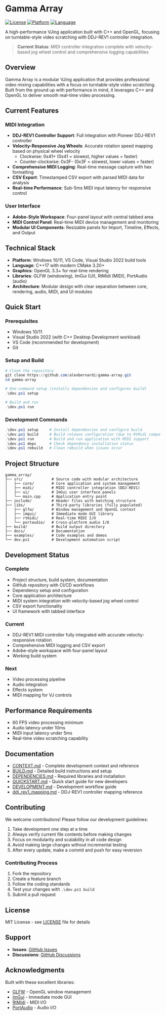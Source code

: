 # Gamma Array

[![License](https://img.shields.io/badge/license-MIT-blue.svg)]((https://github.com/alexbernardi/gamma-array?tab=MIT-1-ov-file#readme))
[![Platform](https://img.shields.io/badge/platform-Windows-lightgrey.svg)](https://github.com/alexbernardi/gamma-array)
[![Language](https://img.shields.io/badge/language-C%2B%2B17-orange.svg)](https://github.com/alexbernardi/gamma-array)

A high-performance VJing application built with C++ and OpenGL, focusing on turntable-style video scratching with DDJ-REV1 controller integration.

> **Current Status**: MIDI controller integration complete with velocity-based jog wheel control and comprehensive logging capabilities

## Overview

Gamma Array is a modular VJing application that provides professional video mixing capabilities with a focus on turntable-style video scratching. Built from the ground up with performance in mind, it leverages C++ and OpenGL to deliver smooth real-time video processing.

## Current Features

### MIDI Integration
- **DDJ-REV1 Controller Support**: Full integration with Pioneer DDJ-REV1 controller
- **Velocity-Responsive Jog Wheels**: Accurate rotation speed mapping based on physical wheel velocity
  - Clockwise: 0x41+ (0x41 = slowest, higher values = faster)
  - Counter-clockwise: 0x3F- (0x3F = slowest, lower values = faster)
- **Comprehensive MIDI Logging**: Real-time message capture with hex formatting
- **CSV Export**: Timestamped CSV export with parsed MIDI data for analysis
- **Real-time Performance**: Sub-5ms MIDI input latency for responsive control

### User Interface
- **Adobe-Style Workspace**: Four-panel layout with central tabbed area
- **MIDI Control Panel**: Real-time MIDI device management and monitoring
- **Modular UI Components**: Resizable panels for Import, Timeline, Effects, and Output

## Technical Stack

- **Platform**: Windows 10/11, VS Code, Visual Studio 2022 build tools
- **Language**: C++17 with modern CMake 3.20+
- **Graphics**: OpenGL 3.3+ for real-time rendering
- **Libraries**: GLFW (windowing), ImGui (UI), RtMidi (MIDI), PortAudio (audio)
- **Architecture**: Modular design with clear separation between core, rendering, audio, MIDI, and UI modules

## Quick Start

### Prerequisites
- Windows 10/11
- Visual Studio 2022 (with C++ Desktop Development workload)
- VS Code (recommended for development)
- Git

### Setup and Build
```powershell
# Clone the repository
git clone https://github.com/alexbernardi/gamma-array.git
cd gamma-array

# One-command setup (installs dependencies and configures build)
.\dev.ps1 setup

# Build and run
.\dev.ps1 run
```

### Development Commands
```powershell
.\dev.ps1 setup     # Install dependencies and configure build
.\dev.ps1 build     # Build release configuration (due to RtMidi compatibility)
.\dev.ps1 run       # Build and run application with MIDI support
.\dev.ps1 deps      # Check dependency installation status
.\dev.ps1 rebuild   # Clean rebuild when issues occur
```

## Project Structure

```
gamma_array/
├── src/             # Source code with modular architecture
│   ├── core/        # Core application and system management
│   ├── midi/        # MIDI controller integration (DDJ-REV1)
│   ├── ui/          # ImGui user interface panels
│   └── main.cpp     # Application entry point
├── include/         # Header files with matching structure
├── libs/            # Third-party libraries (fully populated)
│   ├── glfw/        # Window management and OpenGL context
│   ├── imgui/       # Immediate mode GUI library
│   ├── rtmidi/      # Real-time MIDI I/O
│   └── portaudio/   # Cross-platform audio I/O
├── build/           # Build output directory
├── docs/            # Documentation
├── examples/        # Code examples and demos
└── dev.ps1          # Development automation script
```

## Development Status

### Complete
- Project structure, build system, documentation
- GitHub repository with CI/CD workflows
- Dependency setup and configuration
- Core application architecture
- MIDI system integration with velocity-based jog wheel control
- CSV export functionality
- UI framework with tabbed interface

### Current
- DDJ-REV1 MIDI controller fully integrated with accurate velocity-responsive rotation
- Comprehensive MIDI logging and CSV export
- Adobe-style workspace with four-panel layout
- Working build system

### Next
- Video processing pipeline
- Audio integration
- Effects system
- MIDI mapping for VJ controls

## Performance Requirements

- 60 FPS video processing minimum
- Audio latency under 10ms
- MIDI input latency under 5ms
- Real-time video scratching capability

## Documentation

- [CONTEXT.md](CONTEXT.md) - Complete development context and reference
- [BUILD.md](BUILD.md) - Detailed build instructions and setup
- [DEPENDENCIES.md](DEPENDENCIES.md) - Required libraries and installation
- [QUICKSTART.md](QUICKSTART.md) - Quick start guide for new developers
- [DEVELOPMENT.md](DEVELOPMENT.md) - Development workflow guide
- [ddj_rev1_mapping.md](ddj_rev1_mapping.md) - DDJ-REV1 controller mapping reference

## Contributing

We welcome contributions! Please follow our development guidelines:

1. Take development one step at a time
2. Always verify current file contents before making changes
3. Focus on modularity and scalability in all code design
4. Avoid making large changes without incremental testing
5. After every update, make a commit and push for easy reversion

### Contributing Process
1. Fork the repository
2. Create a feature branch
3. Follow the coding standards
4. Test your changes with `.\dev.ps1 build`
5. Submit a pull request

## License

MIT License - see [LICENSE](LICENSE) file for details

## Support

- **Issues**: [GitHub Issues](https://github.com/alexbernardi/gamma-array/issues)
- **Discussions**: [GitHub Discussions](https://github.com/alexbernardi/gamma-array/discussions)

## Acknowledgments

Built with these excellent libraries:
- [GLFW](https://www.glfw.org/) - OpenGL window management
- [ImGui](https://github.com/ocornut/imgui) - Immediate mode GUI
- [RtMidi](https://github.com/thestk/rtmidi) - MIDI I/O
- [PortAudio](http://portaudio.com/) - Audio I/O